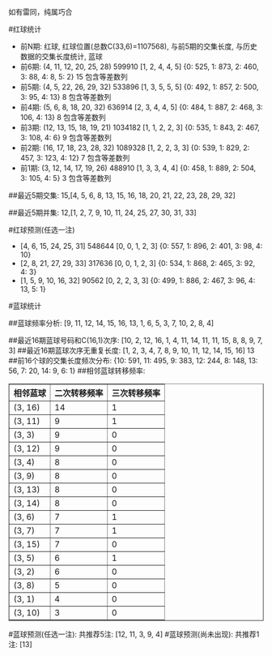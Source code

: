 <!-- 
.. title: 双色球2016064期(2016-06-05)数据分析报告
.. slug: slott-2016064-2016-06-05-report
.. date: 2016-06-06 08:00:00 UTC+08:00
.. tags: Lottery
.. link: 
.. description: 
.. type: text
-->

如有雷同，纯属巧合

<!-- TEASER_END-->

#红球统计

- 前N期: 红球, 红球位置(总数C(33,6)=1107568), 与前5期的交集长度, 与历史数据的交集长度统计, 蓝球
- 前6期: (4, 11, 12, 20, 25, 28) 599910 [1, 2, 4, 4, 5] {0: 525, 1: 873, 2: 460, 3: 88, 4: 8, 5: 2} 15 包含等差数列
- 前5期: (4, 5, 22, 26, 29, 32) 533896 [1, 3, 5, 5, 5] {0: 492, 1: 857, 2: 500, 3: 95, 4: 13} 8 包含等差数列
- 前4期: (5, 6, 8, 18, 20, 32) 636914 [2, 3, 4, 4, 5] {0: 484, 1: 887, 2: 468, 3: 106, 4: 13} 8 包含等差数列
- 前3期: (12, 13, 15, 18, 19, 21) 1034182 [1, 1, 2, 2, 3] {0: 535, 1: 843, 2: 467, 3: 108, 4: 6} 9 包含等差数列
- 前2期: (16, 17, 18, 23, 28, 32) 1089328 [1, 2, 2, 3, 3] {0: 539, 1: 829, 2: 457, 3: 123, 4: 12} 7 包含等差数列
- 前1期: (3, 12, 14, 17, 19, 26) 488910 [1, 3, 3, 4, 4] {0: 458, 1: 889, 2: 504, 3: 105, 4: 5} 3 包含等差数列

##最近5期交集:
15,[4, 5, 6, 8, 13, 15, 16, 18, 20, 21, 22, 23, 28, 29, 32]

##最近5期并集:
12,[1, 2, 7, 9, 10, 11, 24, 25, 27, 30, 31, 33]

#红球预测(任选一注)

- [4, 6, 15, 24, 25, 31] 548644 [0, 0, 1, 2, 3] {0: 557, 1: 896, 2: 401, 3: 98, 4: 10}
- [2, 8, 21, 27, 29, 33] 317636 [0, 0, 1, 2, 3] {0: 534, 1: 868, 2: 465, 3: 92, 4: 3}
- [1, 5, 9, 10, 16, 32] 90562 [0, 2, 2, 3, 3] {0: 499, 1: 886, 2: 467, 3: 96, 4: 13, 5: 1}

#蓝球统计

##蓝球频率分析:
[9, 11, 12, 14, 15, 16, 13, 1, 6, 5, 3, 7, 10, 2, 8, 4]

##最近16期蓝球号码和C(16,1)次序:
 [10, 2, 12, 16, 1, 4, 11, 14, 11, 11, 15, 8, 8, 9, 7, 3]
##最近16期蓝球次序无重复长度:
 [1, 2, 3, 4, 7, 8, 9, 10, 11, 12, 14, 15, 16] 13
##前16个球的交集长度频次分布:
{10: 591, 11: 495, 9: 383, 12: 244, 8: 148, 13: 56, 7: 20, 14: 9, 6: 1}
##相邻蓝球转移频率:
 <table border="1" class="table table-striped dataframe">
  <thead>
    <tr style="text-align: right;">
      <th>相邻蓝球</th>
      <th>二次转移频率</th>
      <th>三次转移频率</th>
    </tr>
  </thead>
  <tbody>
    <tr>
      <td>(3, 16)</td>
      <td>14</td>
      <td>1</td>
    </tr>
    <tr>
      <td>(3, 11)</td>
      <td>9</td>
      <td>1</td>
    </tr>
    <tr>
      <td>(3, 3)</td>
      <td>9</td>
      <td>0</td>
    </tr>
    <tr>
      <td>(3, 12)</td>
      <td>9</td>
      <td>0</td>
    </tr>
    <tr>
      <td>(3, 4)</td>
      <td>8</td>
      <td>0</td>
    </tr>
    <tr>
      <td>(3, 9)</td>
      <td>8</td>
      <td>0</td>
    </tr>
    <tr>
      <td>(3, 13)</td>
      <td>8</td>
      <td>0</td>
    </tr>
    <tr>
      <td>(3, 14)</td>
      <td>8</td>
      <td>0</td>
    </tr>
    <tr>
      <td>(3, 6)</td>
      <td>7</td>
      <td>1</td>
    </tr>
    <tr>
      <td>(3, 7)</td>
      <td>7</td>
      <td>1</td>
    </tr>
    <tr>
      <td>(3, 15)</td>
      <td>7</td>
      <td>0</td>
    </tr>
    <tr>
      <td>(3, 5)</td>
      <td>6</td>
      <td>1</td>
    </tr>
    <tr>
      <td>(3, 2)</td>
      <td>6</td>
      <td>0</td>
    </tr>
    <tr>
      <td>(3, 8)</td>
      <td>5</td>
      <td>0</td>
    </tr>
    <tr>
      <td>(3, 1)</td>
      <td>4</td>
      <td>0</td>
    </tr>
    <tr>
      <td>(3, 10)</td>
      <td>3</td>
      <td>0</td>
    </tr>
  </tbody>
</table>
#蓝球预测(任选一注):
共推荐5注: [12, 11, 3, 9, 4]
#蓝球预测(尚未出现):
共推荐1注: [13]

